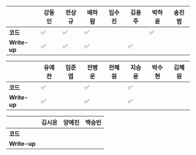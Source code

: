 |              | 강동인 |        전상규      | 배하람 | 임수진 |      김용주       | 박하윤 | 송진범 |
| ------------ | ------ | ----------------- | ------ | ------ | ---------------- | ------ | ------ |
| **코드**     |:white_check_mark:|:white_check_mark:| :white_check_mark: |  |        | :white_check_mark:    |        |
| **Write-up** |:white_check_mark:|:white_check_mark:| :white_check_mark: |        | :white_check_mark:     |        |        |

|              | 유예찬 | 임준엽 | 전병운 | 전혜원 | 지승윤 | 박수현 | 김혜원 |
| ------------ | ------ | ------ | ------ | ------ | ------ | ------ | ------ |
| **코드**     | :white_check_mark: |  | :white_check_mark: |      |:white_check_mark:|  ||        ||
| **Write-up** | :white_check_mark: |  | :white_check_mark: |      |:white_check_mark:|        ||        ||

|              | 김시온 | 양예진 | 백승빈 |
| ------------ | :----: | :----: | :----: |
| **코드**     ||||
| **Write-up** ||||

